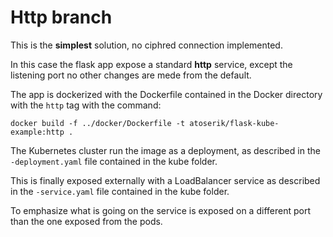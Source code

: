 # Http branch

This is the **simplest** solution, no ciphred connection implemented.

In this case the flask app expose a standard **http** service, except the listening port no other changes are mede from the default. 

The app is dockerized with the Dockerfile contained in the Docker directory with the `http` tag with the command:
    
    docker build -f ../docker/Dockerfile -t atoserik/flask-kube-example:http .

The Kubernetes cluster run the image as a deployment, as described in the `-deployment.yaml` file contained in the kube folder.  

This is finally exposed externally with a LoadBalancer service as described in the `-service.yaml` file contained in the kube folder.

To emphasize what is going on the service is exposed on a different port than the one exposed from the pods.
